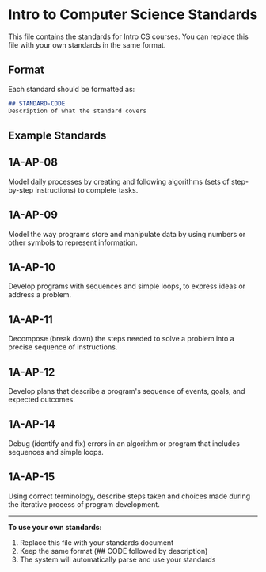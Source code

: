 # Intro to Computer Science Standards

This file contains the standards for Intro CS courses. You can replace this file with your own standards in the same format.

## Format

Each standard should be formatted as:

```markdown
## STANDARD-CODE
Description of what the standard covers
```

## Example Standards

## 1A-AP-08
Model daily processes by creating and following algorithms (sets of step-by-step instructions) to complete tasks.

## 1A-AP-09
Model the way programs store and manipulate data by using numbers or other symbols to represent information.

## 1A-AP-10
Develop programs with sequences and simple loops, to express ideas or address a problem.

## 1A-AP-11
Decompose (break down) the steps needed to solve a problem into a precise sequence of instructions.

## 1A-AP-12
Develop plans that describe a program's sequence of events, goals, and expected outcomes.

## 1A-AP-14
Debug (identify and fix) errors in an algorithm or program that includes sequences and simple loops.

## 1A-AP-15
Using correct terminology, describe steps taken and choices made during the iterative process of program development.

---

**To use your own standards:**
1. Replace this file with your standards document
2. Keep the same format (## CODE followed by description)
3. The system will automatically parse and use your standards
